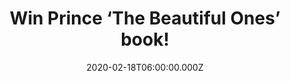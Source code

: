 ---
campaign-uuid: "c-c578f937-f431-4d36-bc4b-522224f5fe83"
type: "Competition"
category: "Gifts"
date: "2020-02-18T06:00:00.000Z"
end-date: "2020-03-18T23:59:00.000Z"
disable-form: false
is_promoted: false
has_entry_page: true
title: "Win Prince ‘The Beautiful Ones’ book!"
competition-description: "<p>'The Beautiful Ones’ is the story of how Prince became\
  \ Prince. A first-person account of a kid absorbing the world around him and then\
  \ creating a persona, an artistic vision, and a life, before the hits and fame that\
  \ would come to define him. </p>\n<p>Want it? Enter below for a chance to win.</p>\n"
hero-header: "Win Prince ‘The Beautiful Ones’ book!"
terms-confirmation: "N/A"
banner-img: "https://assets.expresslyapp.com/asset-2584b6f3-7efe-4ca9-9556-cf9a912c7a6a.jpg"
logo-left-href: "aaa.nme.com"
logo-left-image: "https://assets.expresslyapp.com/asset-510971e4-c7d4-4351-ac95-869bbb3249e8.jpg"
logo-left-title: "NME AAA"
bg-image-hero: "https://assets.expresslyapp.com/asset-58ec8076-3338-415d-9f2a-d4f0a3d7a585.jpg"
bg-image-first: "https://assets.expresslyapp.com/asset-d2ba17fd-137f-40c4-b18f-def3237ff579.jpg"
section1-content: "<p>The book is told in four parts. The first is composed of the\
  \ memoir he was writing before his tragic death, pages that brings us into Prince's\
  \ childhood world through his own lyrical prose. The second part takes us into Prince's\
  \ early years as a musician, before his first album released, through a scrapbook\
  \ of Prince's writing and photos. The third section shows us Prince's evolution\
  \ through candid images that take us up to the cusp of his greatest achievement,\
  \ which we see in the book's fourth section: his original handwritten treatment\
  \ for Purple Rain―the final stage in Prince's self-creation, as he retells the autobiography\
  \ we've seen in the first three parts as a heroic journey.</p>\n<p>This work is\
  \ not just a tribute to Prince, but an original and energizing literary work, full\
  \ of Prince’s ideas and vision, his voice and image, his undying gift to the world.</p>\n"
entry-title: "Win Prince ‘The Beautiful Ones’ book!"
entry-content: "<p>Enter the draw to win Prince ‘The Beautiful Ones’ book by completing\
  \ the form below before 23:59 on the 18th of March 2020.</p>\n"
has-winner: false
prize-description: "Prince ‘The Beautiful Ones’ book!"
special-conditions: "Multiple entries are allowed up to one every day.\r\n\r\nThis\
  \ competition is also available on: https://club.expressly.io/competitions/prince-beautiful-ones-book"
country-restrictions:
- "GB"
---